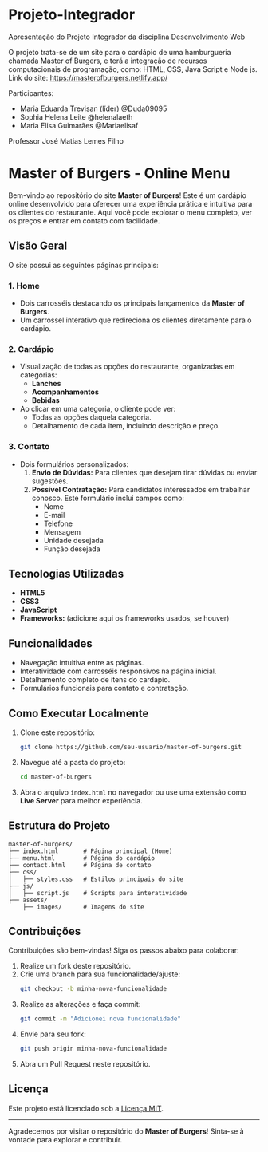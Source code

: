 # Projeto-Integrador

Apresentação do Projeto Integrador da disciplina Desenvolvimento Web

O projeto trata-se de um site para o cardápio de uma hamburgueria chamada Master of Burgers, e terá a integração de recursos computacionais de programação, como: HTML, CSS, Java Script e Node js.
Link do site: https://masterofburgers.netlify.app/



Participantes:

- Maria Eduarda Trevisan (líder) @Duda09095
- Sophia Helena Leite @helenalaeth
- Maria Elisa Guimarães @Mariaelisaf

Professor José Matias Lemes Filho


# Master of Burgers - Online Menu

Bem-vindo ao repositório do site **Master of Burgers**! Este é um cardápio online desenvolvido para oferecer uma experiência prática e intuitiva para os clientes do restaurante. Aqui você pode explorar o menu completo, ver os preços e entrar em contato com facilidade.

## Visão Geral

O site possui as seguintes páginas principais:

### 1. Home

- Dois carrosséis destacando os principais lançamentos da **Master of Burgers**.
- Um carrossel interativo que redireciona os clientes diretamente para o cardápio.

### 2. Cardápio

- Visualização de todas as opções do restaurante, organizadas em categorias:
  - **Lanches**
  - **Acompanhamentos**
  - **Bebidas**
- Ao clicar em uma categoria, o cliente pode ver:
  - Todas as opções daquela categoria.
  - Detalhamento de cada item, incluindo descrição e preço.

### 3. Contato

- Dois formulários personalizados:
  1. **Envio de Dúvidas:** Para clientes que desejam tirar dúvidas ou enviar sugestões.
  2. **Possível Contratação:** Para candidatos interessados em trabalhar conosco. Este formulário inclui campos como:
     - Nome
     - E-mail
     - Telefone
     - Mensagem
     - Unidade desejada
     - Função desejada

## Tecnologias Utilizadas

- **HTML5**
- **CSS3**
- **JavaScript**
- **Frameworks:** (adicione aqui os frameworks usados, se houver)

## Funcionalidades

- Navegação intuitiva entre as páginas.
- Interatividade com carrosséis responsivos na página inicial.
- Detalhamento completo de itens do cardápio.
- Formulários funcionais para contato e contratação.

## Como Executar Localmente

1. Clone este repositório:
   ```bash
   git clone https://github.com/seu-usuario/master-of-burgers.git
   ```
2. Navegue até a pasta do projeto:
   ```bash
   cd master-of-burgers
   ```
3. Abra o arquivo `index.html` no navegador ou use uma extensão como **Live Server** para melhor experiência.

## Estrutura do Projeto

```
master-of-burgers/
├── index.html       # Página principal (Home)
├── menu.html        # Página do cardápio
├── contact.html     # Página de contato
├── css/
│   ├── styles.css   # Estilos principais do site
├── js/
│   ├── script.js    # Scripts para interatividade
├── assets/
    ├── images/      # Imagens do site
```

## Contribuições

Contribuições são bem-vindas! Siga os passos abaixo para colaborar:

1. Realize um fork deste repositório.
2. Crie uma branch para sua funcionalidade/ajuste:
   ```bash
   git checkout -b minha-nova-funcionalidade
   ```
3. Realize as alterações e faça commit:
   ```bash
   git commit -m "Adicionei nova funcionalidade"
   ```
4. Envie para seu fork:
   ```bash
   git push origin minha-nova-funcionalidade
   ```
5. Abra um Pull Request neste repositório.

## Licença

Este projeto está licenciado sob a [Licença MIT](LICENSE).

---

Agradecemos por visitar o repositório do **Master of Burgers**! Sinta-se à vontade para explorar e contribuir.





